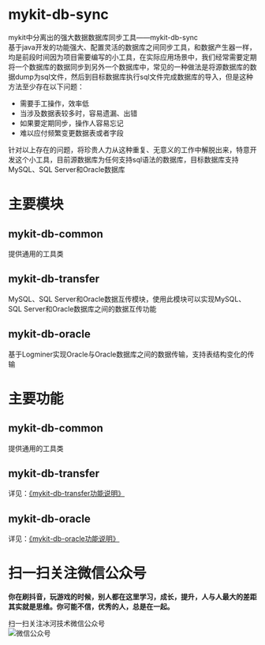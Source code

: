 
# mykit-db-sync
mykit中分离出的强大数据数据库同步工具——mykit-db-sync  
基于java开发的功能强大、配置灵活的数据库之间同步工具，和数据产生器一样，均是前段时间因为项目需要编写的小工具，在实际应用场景中，我们经常需要定期将一个数据库的数据同步到另外一个数据库中，常见的一种做法是将源数据库的数据dump为sql文件，然后到目标数据库执行sql文件完成数据库的导入，但是这种方法至少存在以下问题：
- 需要手工操作，效率低
- 当涉及数据表较多时，容易遗漏、出错
- 如果要定期同步，操作人容易忘记
- 难以应付频繁变更数据表或者字段

针对以上存在的问题，将珍贵人力从这种重复、无意义的工作中解脱出来，特意开发这个小工具，目前源数据库为任何支持sql语法的数据库，目标数据库支持MySQL、SQL Server和Oracle数据库

# 主要模块
## mykit-db-common
提供通用的工具类

## mykit-db-transfer
MySQL、SQL Server和Oracle数据互传模块，使用此模块可以实现MySQL、SQL Server和Oracle数据库之间的数据互传功能

## mykit-db-oracle
基于Logminer实现Oracle与Oracle数据库之间的数据传输，支持表结构变化的传输


# 主要功能
## mykit-db-common
提供通用的工具类

## mykit-db-transfer
详见：[《mykit-db-transfer功能说明》](mykit-db-transfer/README.md)

## mykit-db-oracle
详见：[《mykit-db-oracle功能说明》](mykit-db-oracle/README.md)

# 扫一扫关注微信公众号

**你在刷抖音，玩游戏的时候，别人都在这里学习，成长，提升，人与人最大的差距其实就是思维。你可能不信，优秀的人，总是在一起。** 
  
扫一扫关注冰河技术微信公众号  
![微信公众号](https://img-blog.csdnimg.cn/20200716220443647.png)  
